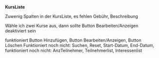 **KursListe**

Zuwenig Spalten in der KursListe, es fehlen Gebühr, Beschreibung

Wähle ich zwei Kurse aus, dann sollte Button Bearbeiten/Anzeigen deaktiviert sein

funktioniert Button Hinzufügen, Button Bearbeiten/Anzeigen, Button Löschen
Funktioniert noch nicht: Suchen, Reset, Start-Datum, End-Datum,
funktioniert noch nicht: AnzTeilnehmer, Teilnehmerlist, Interessenlist 